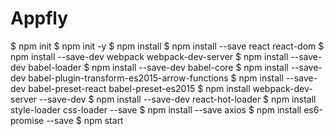 # Appfly


$ npm init
$ npm init -y
$ npm install
$ npm install --save react react-dom
$ npm install --save-dev webpack webpack-dev-server
$ npm install --save-dev babel-loader
$ npm install --save-dev babel-core
$ npm install --save-dev babel-plugin-transform-es2015-arrow-functions
$ npm install --save-dev babel-preset-react babel-preset-es2015
$ npm install webpack-dev-server --save-dev
$ npm install --save-dev react-hot-loader
$ npm install style-loader css-loader --save
$ npm install --save axios
$ npm install es6-promise --save
$ npm start


